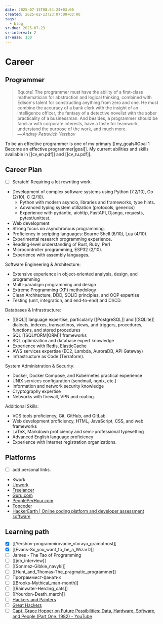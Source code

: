 ```yaml
---
date: 2025-07-15T08:54:24+03:00
created: 2025-02-13T23:07:00+03:00
tags:
  - blog
sr-due: 2025-07-23
sr-interval: 2
sr-ease: 130
---
```


# Career

## Programmer

> [!quote] The programmer must have the ability of a first-class mathematician for abstraction and logical thinking, combined with Edison's talent for constructing anything from zero and one. He must combine the accuracy of a bank clerk with the insight of an intelligence officer, the fantasy of a detective novelist with the sober practicality of a businessman. And besides, a programmer should be familiar with corporate interests, have a taste for teamwork, understand the purpose of the work, and much more.\
> — <cite>Andrey Petrovich Yershov</cite>

To be an effective programmer is one of my primary [[my_goals#Goal 1 Become an effective programmer|goal]]. My current abilities and skills available in [[cv_en.pdf]] and [[cv_ru.pdf]].

## Career Plan

- [ ] Scratch! Requiring a lot rewriting work.

- Development of complex software systems using Python (7.2/10), Go (2/10), C (2/10).
  - Python with modern asyncio, libraries and frameworks, type hints.
  - Advanced typing system utilization (protocols, generics)
  - Experience with pydantic, aiohttp, FastAPI, Django, requests, pytest/unittest.
- Web development
- Strong focus on asynchronous programming.
- Proficiency in scripting languages: Bourne Shell (6/10), Lua (4/10).
- Experimental research programming experience.
- Reading-level understanding of Rust, Ruby, Perl
- Microcontroller programming, ESP32 (2/10).
- Experience with assembly languages.

Software Engineering & Architecture:

- Extensive experience in object-oriented analysis, design, and programming
- Multi-paradigm programming and design
- Extreme Programming (XP) methodology
- Clean Architecture, DDD, SOLID principles, and OOP expertise
- Testing (unit, integration, and end-to-end) and CI/CD.

Databases & Infrastructure:

- [[SQL]] language expertise, particularly [[PostgreSQL]] and [[SQLite]] dialects, indexes, transactinos, views, and triggers, procedures, functions, and stored procedures
- SQL [[SQL#ORM|ORM]] frameworks
- SQL optimization and database expert knowledge
- Experience with Redis, ElasticCache
- AWS services expertise (EC2, Lambda, AuroraDB, API Gateway)
- Infrastructure as Code (Terraform).

System Administration & Security:

- Docker, Docker Compose, and Kubernetes practical experience
- UNIX services configuration (sendmail, ngnix, etc.)
- Information and network security knowledge
- Cryptography expertise
- Networks with firewall, VPN and routing.

Additional Skills:

- VCS tools proficiency, Git, GitHub, and GitLab
- Web development proficiency, HTML, JavaScript, CSS, and web frameworks
- LaTeX, Markdown proficiency and semi-professional typesetting
- Advanced English language proficiency
- Experience with Internet registration organizations.

## Platforms

- [ ] add personal links.

- Kwork
- [Upwork](https://www.upwork.com/)
- [Freelancer](https://www.freelancer.com/)
- [Guru.com](https://www.guru.com/)
- [PeoplePerHour.com](https://www.peopleperhour.com/)
- [Topcoder](https://www.topcoder.com/)
- [HackerEarth | Online coding platform and developer assessment software](https://www.hackerearth.com/)

## Learning path

- [x] [[Yershov-programmirovanie_vtoraya_gramotnost]]
- [x] [[Evans-So_you_want_to_be_a_WizarD]]
- [ ] James - The Tao of Programming
- [ ] [[job_interview]]
- [ ] [[Sonmez-Gibkie_navyki]]
- [ ] [[Hunt_and_Thomas-The_pragmatic_programmer]]
- [ ] Программист-фанатик
- [ ] [[Brooks-Mythical_man-month]]
- [ ] [[Rainwater-Herding_cats]]
- [ ] [[Yourdon-Death_march]]
- [ ] [Hackers and Painters](https://paulgraham.com/hp.html)
- [ ] [Great Hackers](https://paulgraham.com/gh.html)
- [ ] [Capt. Grace Hopper on Future Possibilities: Data, Hardware, Software, and People (Part One, 1982) - YouTube](https://www.youtube.com/watch?v=si9iqF5uTFk)
